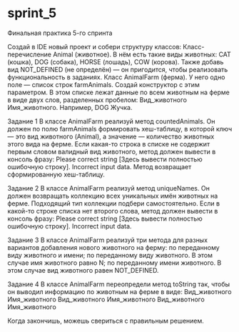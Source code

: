 # sprint_5
Финальная практика 5-го спринта

Создай в IDE новый проект и собери структуру классов:
Класс-перечисление Animal (животное). В нём есть такие виды животных: CAT (кошка), DOG (собака), HORSE (лошадь), COW (корова). Также добавь вид NOT_DEFINED (не определён) — он пригодится, чтобы реализовать функциональность в заданиях.
Класс AnimalFarm (ферма). У него одно поле — список строк farmAnimals. Создай конструктор с этим параметром. В этом списке лежат данные по всем животным на ферме в виде двух слов, разделенных пробелом: Вид_животного Имя_животного. Например, DOG Жучка.

Задание 1
В классе AnimalFarm реализуй метод countedAnimals. Он должен по полю farmAnimals формировать хеш-таблицу, в которой ключ — это вид животного (Animal), а значение — количество животных этого вида на ферме.
Если какая-то строка в списке не содержит первым словом валидный вид животного, метод должен вывести в консоль фразу: Please correct string [Здесь вывести полностью ошибочную строку]. Incorrect input data.
Метод возвращает сформированную хеш-таблицу.

Задание 2
В классе AnimalFarm реализуй метод uniqueNames. Он должен возвращать коллекцию всех уникальных имён животных на ферме. Подходящий тип коллекции подбери самостоятельно.
Если в какой-то строке списка нет второго слова, метод должен вывести в консоль фразу: Please correct string [Здесь вывести полностью ошибочную строку]. Incorrect input data.

Задание 3
В классе AnimalFarm реализуй три метода для разных вариантов добавления нового животного на ферму:
по переданному виду животного и имени;
по переданному виду животного. В этом случае имя животного равно N;
по переданному имени животного. В этом случае вид животного равен NOT_DEFINED.

Задание 4
В классе AnimalFarm переопредели метод toString так, чтобы он выводил информацию по животным на ферме в виде:
Вид_животного Имя_животного
Вид_животного Имя_животного
Вид_животного Имя_животного 

Когда закончишь, можешь свериться с правильным решением.
